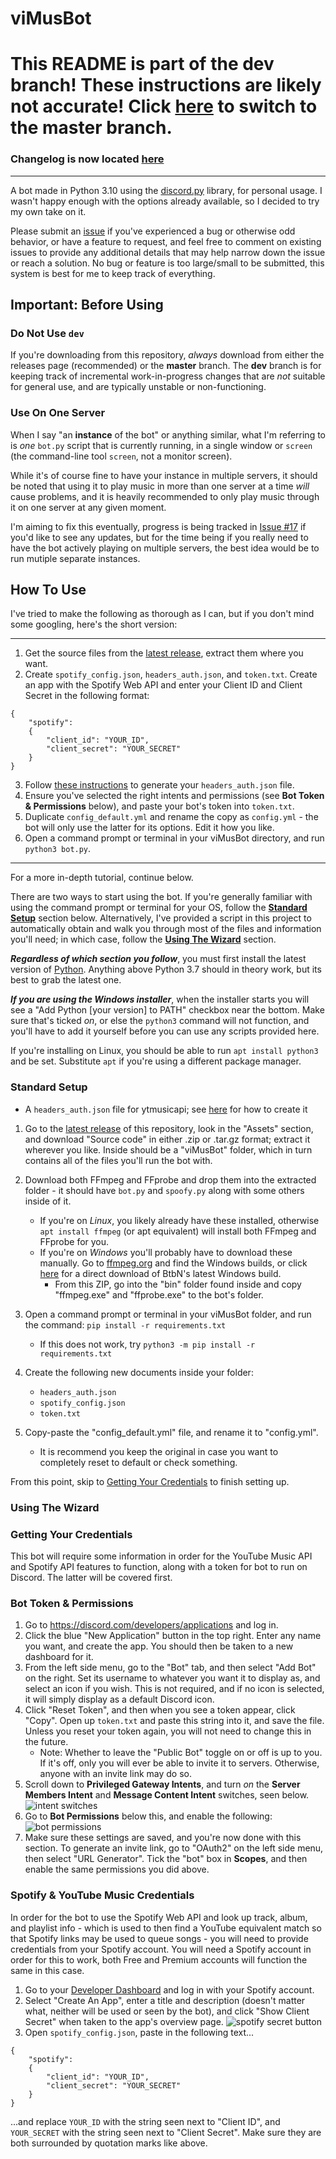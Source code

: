 # viMusBot

# This README is part of the dev branch! These instructions are likely not accurate! Click [here](https://github.com/svioletg/viMusBot/tree/master) to switch to the master branch.

### Changelog is now located [here](https://github.com/svioletg/viMusBot/blob/master/changelog.md)

---

A bot made in Python 3.10 using the [discord.py](https://github.com/Rapptz/discord.py) library, for personal usage. I wasn't happy enough with the options already available, so I decided to try my own take on it.

Please submit an [issue](https://github.com/svioletg/viMusBot/issues/new) if you've experienced a bug or otherwise odd behavior, or have a feature to request, and feel free to comment on existing issues to provide any additional details that may help narrow down the issue or reach a solution. No bug or feature is too large/small to be submitted, this system is best for me to keep track of everything.

## Important: Before Using
### Do Not Use `dev`
If you're downloading from this repository, *always* download from either the releases page (recommended) or the **master** branch. The **dev** branch is for keeping track of incremental work-in-progress changes that are *not* suitable for general use, and are typically unstable or non-functioning.

### Use On One Server
When I say "an **instance** of the bot" or anything similar, what I'm referring to is *one* `bot.py` script that is currently running, in a single window or `screen` (the command-line tool `screen`, not a monitor screen).

While it's of course fine to have your instance in multiple servers, it should be noted that using it to play music in more than one server at a time *will* cause problems, and it is heavily recommended to only play music through it on one server at any given moment.

I'm aiming to fix this eventually, progress is being tracked in [Issue #17](https://github.com/svioletg/viMusBot/issues/17) if you'd like to see any updates, but for the time being if you really need to have the bot actively playing on multiple servers, the best idea would be to run mutiple separate instances.

## How To Use

I've tried to make the following as thorough as I can, but if you don't mind some googling, here's the short version:

---

1. Get the source files from the [latest release](https://github.com/svioletg/viMusBot/releases/latest), extract them where you want.
2. Create `spotify_config.json`, `headers_auth.json`, and `token.txt`. Create an app with the Spotify Web API and enter your Client ID and Client Secret in the following format:
```
{
    "spotify":
    {
        "client_id": "YOUR_ID",
        "client_secret": "YOUR_SECRET"
    }
}
```
3. Follow [these instructions](https://ytmusicapi.readthedocs.io/en/latest/setup.html) to generate your `headers_auth.json` file.
4. Ensure you've selected the right intents and permissions (see **Bot Token & Permissions** below), and paste your bot's token into `token.txt`.
5. Duplicate `config_default.yml` and rename the copy as `config.yml` - the bot will only use the latter for its options. Edit it how you like.
6. Open a command prompt or terminal in your viMusBot directory, and run `python3 bot.py`.

---

For a more in-depth tutorial, continue below.

There are two ways to start using the bot. If you're generally familiar with using the command prompt or terminal for your OS, follow the [**Standard Setup**](#standard-setup) section below. Alternatively, I've provided a script in this project to automatically obtain and walk you through most of the files and information you'll need; in which case, follow the [**Using The Wizard**](#using-the-wizard) section.

***Regardless of which section you follow***, you must first install the latest version of [Python](https://www.python.org/downloads/). Anything above Python 3.7 should in theory work, but its best to grab the latest one.

***If you are using the Windows installer***, when the installer starts you will see a "Add Python [your version] to PATH" checkbox near the bottom. Make sure that's ticked *on*, or else the `python3` command will not function, and you'll have to add it yourself before you can use any scripts provided here.

If you're installing on Linux, you should be able to run `apt install python3` and be set. Substitute `apt` if you're using a different package manager.

### Standard Setup

- A `headers_auth.json` file for ytmusicapi; see [here](https://ytmusicapi.readthedocs.io/en/latest/setup.html) for how to create it

1. Go to the [latest release](https://github.com/svioletg/viMusBot/releases/latest) of this repository, look in the "Assets" section, and download "Source code" in either .zip or .tar.gz format; extract it wherever you like. Inside should be a "viMusBot" folder, which in turn contains all of the files you'll run the bot with.

2. Download both FFmpeg and FFprobe and drop them into the extracted folder - it should have `bot.py` and `spoofy.py` along with some others inside of it.
    - If you're on *Linux*, you likely already have these installed, otherwise `apt install ffmpeg` (or apt equivalent) will install both FFmpeg and FFprobe for you.
    - If you're on *Windows* you'll probably have to download these manually. Go to [ffmpeg.org](https://ffmpeg.org) and find the Windows builds, or click [here](https://github.com/BtbN/FFmpeg-Builds/releases/download/latest/ffmpeg-master-latest-win64-gpl.zip) for a direct download of BtbN's latest Windows build.
        - From this ZIP, go into the "bin" folder found inside and copy "ffmpeg.exe" and "ffprobe.exe" to the bot's folder.

3. Open a command prompt or terminal in your viMusBot folder, and run the command: `pip install -r requirements.txt`
    - If this does not work, try `python3 -m pip install -r requirements.txt`

4. Create the following new documents inside your folder:
    - `headers_auth.json`
    - `spotify_config.json`
    - `token.txt`

5. Copy-paste the "config_default.yml" file, and rename it to "config.yml".
    - It is recommend you keep the original in case you want to completely reset to default or check something.

From this point, skip to [Getting Your Credentials](#getting-your-credentials) to finish setting up.

### Using The Wizard

### Getting Your Credentials

This bot will require some information in order for the YouTube Music API and Spotify API features to function, along with a token for bot to run on Discord. The latter will be covered first.

### Bot Token & Permissions

1. Go to https://discord.com/developers/applications and log in.
2. Click the blue "New Application" button in the top right. Enter any name you want, and create the app. You should then be taken to a new dashboard for it.
3. From the left side menu, go to the "Bot" tab, and then select "Add Bot" on the right. Set its username to whatever you want it to display as, and select an icon if you wish. This is not required, and if no icon is selected, it will simply display as a default Discord icon.
4. Click "Reset Token", and then when you see a token appear, click "Copy". Open up `token.txt` and paste this string into it, and save the file. Unless you reset your token again, you will not need to change this in the future.
    - Note: Whether to leave the "Public Bot" toggle on or off is up to you. If it's off, only you will ever be able to invite it to servers. Otherwise, anyone with an invite link may do so.
5. Scroll down to **Privileged Gateway Intents**, and turn *on* the **Server Members Intent** and **Message Content Intent** switches, seen below.
![intent switches](https://cdn.discordapp.com/attachments/327195739346173962/1058205536769806376/image.png)
6. Go to **Bot Permissions** below this, and enable the following:
![bot permissions](https://cdn.discordapp.com/attachments/327195739346173962/1039979708219129966/image.png)
7. Make sure these settings are saved, and you're now done with this section. To generate an invite link, go to "OAuth2" on the left side menu, then select "URL Generator". Tick the "bot" box in **Scopes**, and then enable the same permissions you did above.

### Spotify & YouTube Music Credentials

In order for the bot to use the Spotify Web API and look up track, album, and playlist info - which is used to then find a YouTube equivalent match so that Spotify links may be used to queue songs - you will need to provide credentials from your Spotify account. You will need a Spotify account in order for this to work, both Free and Premium accounts will function the same in this case.

1. Go to your [Developer Dashboard](https://developer.spotify.com/dashboard/applications) and log in with your Spotify account.
2. Select "Create An App", enter a title and description (doesn't matter what, neither will be used or seen by the bot), and click "Show Client Secret" when taken to the app's overview page.
![spotify secret button](https://cdn.discordapp.com/attachments/327195739346173962/1058207796497219595/image.png)
3. Open `spotify_config.json`, paste in the following text...
```
{
    "spotify":
    {
        "client_id": "YOUR_ID",
        "client_secret": "YOUR_SECRET"
    }
}
```
...and replace `YOUR_ID` with the string seen next to "Client ID", and `YOUR_SECRET` with the string seen next to "Client Secret". Make sure they are both surrounded by quotation marks like above.
